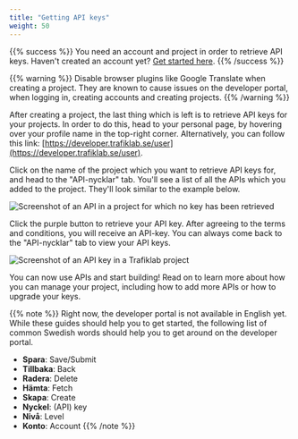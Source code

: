 ```yaml
---
title: "Getting API keys"
weight: 50
---
```

{{% success %}} You need an account and project in order to retrieve API keys. Haven't created an account
yet? [Get started here](creating-an-account.md).  {{% /success %}}

{{% warning %}}  Disable browser plugins like Google Translate when creating a project. They are known to
cause issues on the developer portal, when logging in, creating accounts and creating projects. {{% /warning %}}

After creating a project, the last thing which is left is to retrieve API keys for your projects. In order to do this,
head to your personal page, by hovering over your profile name in the top-right corner. Alternatively, you can follow
this link: [https://developer.trafiklab.se/user](https://developer.trafiklab.se/user).

Click on the name of the project which you want to retrieve API keys for, and head to the "API-nycklar" tab. You'll see
a list of all the APIs which you added to the project. They'll look similar to the example below.

![Screenshot of an API in a project for which no key has been retrieved](/media/2020/05/get-key.png)

Click the purple button to retrieve your API key. After agreeing to the terms and conditions, you will receive an
API-key. You can always come back to the "API-nycklar" tab to view your API keys.

![Screenshot of an API key in a Trafiklab project](/media/2020/05/key-visible.png)

You can now use APIs and start building! Read on to learn more about how you can manage your project, including how to
add more APIs or how to upgrade your keys.

{{% note %}} Right now, the developer portal is not available in English yet. While these guides should help you to get
started, the following list of common Swedish words should help you to get around on the developer portal.

* **Spara**: Save/Submit
* **Tillbaka**: Back
* **Radera**: Delete
* **Hämta**: Fetch
* **Skapa**: Create
* **Nyckel**: (API) key
* **Nivå**: Level
* **Konto**: Account
  {{% /note %}}
